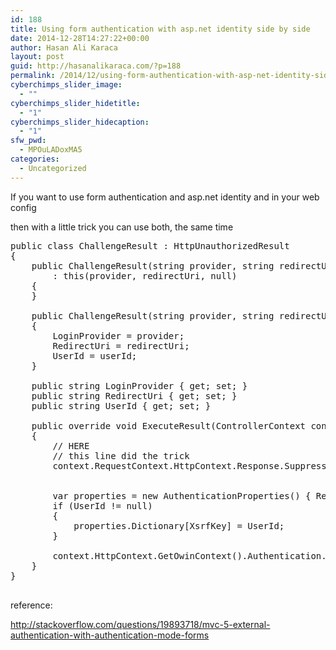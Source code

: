```yaml
---
id: 188
title: Using form authentication with asp.net identity side by side
date: 2014-12-28T14:27:22+00:00
author: Hasan Ali Karaca
layout: post
guid: http://hasanalikaraca.com/?p=188
permalink: /2014/12/using-form-authentication-with-asp-net-identity-side-by-side/
cyberchimps_slider_image:
  - ""
cyberchimps_slider_hidetitle:
  - "1"
cyberchimps_slider_hidecaption:
  - "1"
sfw_pwd:
  - MPOuLADoxMA5
categories:
  - Uncategorized
---
```

If you want to use form authentication and asp.net identity and in your web config

<authentication mode="Forms">

then with a little trick you can use both, the same time

<pre class="brush: csharp; title: ; notranslate" title="">public class ChallengeResult : HttpUnauthorizedResult
{
    public ChallengeResult(string provider, string redirectUri)
        : this(provider, redirectUri, null)
    {
    }

    public ChallengeResult(string provider, string redirectUri, string userId)
    {
        LoginProvider = provider;
        RedirectUri = redirectUri;
        UserId = userId;
    }

    public string LoginProvider { get; set; }
    public string RedirectUri { get; set; }
    public string UserId { get; set; }

    public override void ExecuteResult(ControllerContext context)
    {
        // HERE
        // this line did the trick
        context.RequestContext.HttpContext.Response.SuppressFormsAuthenticationRedirect = true;


        var properties = new AuthenticationProperties() { RedirectUri = RedirectUri };
        if (UserId != null)
        {
            properties.Dictionary[XsrfKey] = UserId;
        }

        context.HttpContext.GetOwinContext().Authentication.Challenge(properties, LoginProvider);
    }
}

</pre>

reference:
  
http://stackoverflow.com/questions/19893718/mvc-5-external-authentication-with-authentication-mode-forms

<div class="addtoany_share_save_container addtoany_content_bottom">
  <div class="a2a_kit a2a_kit_size_32 addtoany_list a2a_target" id="wpa2a_13">
    <a class="a2a_button_facebook" href="http://www.addtoany.com/add_to/facebook?linkurl=http%3A%2F%2Fhasanalikaraca.com%2F2014%2F12%2Fusing-form-authentication-with-asp-net-identity-side-by-side%2F&linkname=Using%20form%20authentication%20with%20asp.net%20identity%20side%20by%20side" title="Facebook" rel="nofollow" target="_blank"></a><a class="a2a_button_twitter" href="http://www.addtoany.com/add_to/twitter?linkurl=http%3A%2F%2Fhasanalikaraca.com%2F2014%2F12%2Fusing-form-authentication-with-asp-net-identity-side-by-side%2F&linkname=Using%20form%20authentication%20with%20asp.net%20identity%20side%20by%20side" title="Twitter" rel="nofollow" target="_blank"></a><a class="a2a_button_google_plus" href="http://www.addtoany.com/add_to/google_plus?linkurl=http%3A%2F%2Fhasanalikaraca.com%2F2014%2F12%2Fusing-form-authentication-with-asp-net-identity-side-by-side%2F&linkname=Using%20form%20authentication%20with%20asp.net%20identity%20side%20by%20side" title="Google+" rel="nofollow" target="_blank"></a><a class="a2a_dd addtoany_share_save" href="https://www.addtoany.com/share_save"></a>
  </div>
</div>